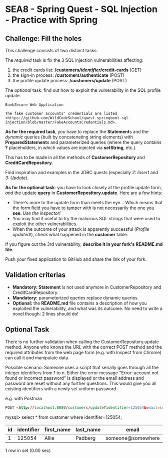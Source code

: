 # SEA8 - Spring Quest - SQL Injection - Practice with Spring

## Challenge: Fill the holes

This challenge consists of two distinct tasks:

The *required* task is fix the 3 SQL injection vulnerabilities affecting:

1. the credit cards list: **/customers/*identifier*/credit-cards** (GET)
2. the sign-in process: **/customers/authenticate** (POST)
3. the profile update process: **/customers/update** (POST)

The *optional* task: find out how to exploit the vulnerability in the SQL profile update.

```TEXT
BankZecure Web Application

The fake customer accounts' credentials are listed <https://github.com/WildCodeSchool/quest-springboot-sql-injection/blob/master/FakeAccountsCredentials.md>.
```

**As for the required task**, you have to replace the **Statement**s and the *dynamic* queries (built by concatenating string elements) with **PreparedStatement**s and parameterized queries (where the query contains **?** placeholders, in which values are injected via **setString**, etc.).

This has to be made in all the methods of **CustomerRepository** and **CreditCardRepository**.

Find inspiration and examples in the JDBC quests (especially *2: Insert* and *3: Update*).

**As for the optional task**: you have to look closely at the profile update form, *and* the update **query** in **CustomerRepository.update**. Here are a few hints:

- There's more to the update form than meets the eye... Which means that the form field you have to tamper with is not necessarily the one you **see**. *Use the inspector!*
- You may find it useful to try the malicious SQL strings that were used to exploit the other vulnerabilities.
- When the outcome of your attack is apparently successful (*Profile updated!*), check what happened in the **customer** table.

If you figure out the 3rd vulnerability, **describe it in your fork's README.md file**.

Push your fixed application to GitHub and share the link of your fork.

## Validation criterias

- **Mandatory: Statement** is not used anymore in CustomerRepository and CreditCardRepository.
- **Mandatory:** parameterized queries replace dynamic queries.
- **Optional:** the **README.md** file contains a description of how you exploited the vulnerability, and what was its outcome. No need to write a novel though: 2 lines should do!

## Optional Task

There is no further validation when calling the CustomerRepository.update method. Anyone who knows the URL with the correct POST method and the required attributes from the web page form (e.g. with Inspect from Chrome) can call it and manipulate data.

Possible scenario:
Someone uses a script that serially goes through all the integer identifiers from 1 to n. Either the error message "Error: account not found or incorrect password" is displayed or the email address and password are reset without any further questions. This would give you all existing identifiers with a newly set uniform password.

e.g. with Postman

```HTML
POST <http://localhost:8080/customers/update?identifier=125054&email=someone@somewhere&password=unsecret>
```

mysql> select * from customer where identifier=125054;

|id|identifier|first_name|last_name|email|password|
|--|----------|----------|---------|-----|--------|
|1|125054|Allie|Padberg|someone@somewhere|unsecret|

1 row in set (0.00 sec)
